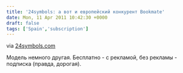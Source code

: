 ```yaml
---
title: '24symbols: а вот и европейский конкурент Bookmate'
date: Mon, 11 Apr 2011 10:42:30 +0000
draft: false
tags: ['Spain','subscription']
---
```


via [24symbols.com](http://www.24symbols.com/)

Модель немного другая. Бесплатно - с рекламой, без рекламы - подписка (правда, дорогая).